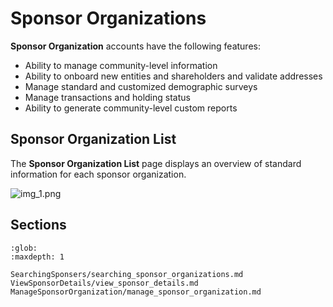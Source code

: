 

# Sponsor Organizations


**Sponsor Organization**  accounts have the following features:


- Ability to manage community-level information
- Ability to onboard new entities and shareholders and validate addresses
- Manage standard and customized demographic surveys
- Manage transactions and holding status
- Ability to generate community-level custom reports



## Sponsor Organization List

The **Sponsor Organization List** page displays an overview of standard information for each sponsor organization. 


![img_1.png](../img_1.png)




## Sections


```{toctree}
:glob:
:maxdepth: 1

SearchingSponsers/searching_sponsor_organizations.md
ViewSponsorDetails/view_sponsor_details.md
ManageSponsorOrganization/manage_sponsor_organization.md

```










